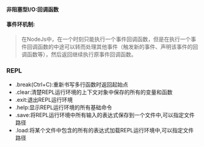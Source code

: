 #### 非阻塞型I/O:回调函数
#### 事件环机制:
   >  在NodeJs中，在一个时刻只能执行一个事件回调函数，但是在执行一个事件回调函数的中途可以转而处理其他事件（触发新的事件、声明该事件的回调函数等），然后返回继续执行原事件回调函数。
### REPL
  * .break(Ctrl+C):重新书写多行函数时返回起始点
  * .clear:清楚REPL运行环境的上下文对象中保存的所有的变量和函数
  * .exit:退出REPL运行环境
  * .help:显示REPL运行环境的所有基础命令
  * .save:将REPL运行环境中所有输入的表达式保存到一个文件中,可以指定文件路径
  * .load:将某个文件中包含的所有的表达式加载REPL运行环境中,可以指定文件路径   
    
